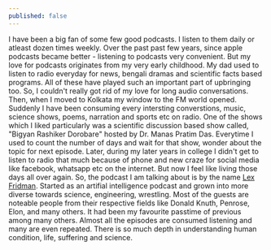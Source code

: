 ```yaml
---
published: false
---
```

I have been a big fan of some few good podcasts. I listen to them daily or atleast dozen times weekly. Over the past past few years, since apple podcasts became better - listening to podcasts very convenient. But my love for podcasts originates from my very early childhood. My dad used to listen to radio everyday for news, bengali dramas and scientific facts based programs. All of these have played such an important part of upbringing too. So, I couldn't really got rid of my love for long audio conversations. Then, when I moved to Kolkata my window to the FM world opened. Suddenly I have been consuming every intersting converstions, music, science shows, poems, narration and sports etc on radio. One of the shows which I liked particularly was a scientific discussion based show called, "Bigyan Rashiker Dorobare" hosted by Dr. Manas Pratim Das. Everytime I used to count the number of days and wait for that show, wonder about the topic for next episode.
Later, during my later years in college I didn't get to listen to radio that much because of phone and new craze for social media like facebook, whatsapp etc on the internet. But now I feel like living those days all over again. So, the podcast I am talking about is by the name [Lex Fridman](https://www.youtube.com/channel/UCSHZKyawb77ixDdsGog4iWA). Started as an artifial intelligence podcast and grown into more diverse towards science, engineering, wrestling. Most of the guests are noteable people from their respective fields like Donald Knuth, Penrose, Elon, and many others. It had been my favourite passtime of previous among many others. Almost all the episodes are consumed listening and many are even repeated. There is so much depth in understanding human condition, life, suffering and science.
